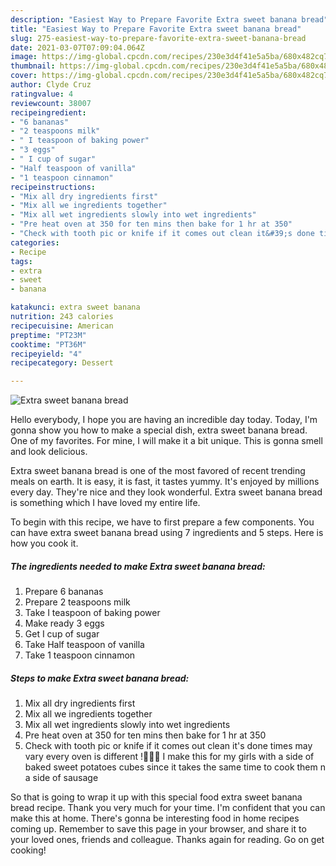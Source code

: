 ```yaml
---
description: "Easiest Way to Prepare Favorite Extra sweet banana bread"
title: "Easiest Way to Prepare Favorite Extra sweet banana bread"
slug: 275-easiest-way-to-prepare-favorite-extra-sweet-banana-bread
date: 2021-03-07T07:09:04.064Z
image: https://img-global.cpcdn.com/recipes/230e3d4f41e5a5ba/680x482cq70/extra-sweet-banana-bread-recipe-main-photo.jpg
thumbnail: https://img-global.cpcdn.com/recipes/230e3d4f41e5a5ba/680x482cq70/extra-sweet-banana-bread-recipe-main-photo.jpg
cover: https://img-global.cpcdn.com/recipes/230e3d4f41e5a5ba/680x482cq70/extra-sweet-banana-bread-recipe-main-photo.jpg
author: Clyde Cruz
ratingvalue: 4
reviewcount: 38007
recipeingredient:
- "6 bananas"
- "2 teaspoons milk"
- " I teaspoon of baking power"
- "3 eggs"
- " I cup of sugar"
- "Half teaspoon of vanilla"
- "1 teaspoon cinnamon"
recipeinstructions:
- "Mix all dry ingredients first"
- "Mix all we ingredients together"
- "Mix all wet ingredients slowly into wet ingredients"
- "Pre heat oven at 350 for ten mins then bake for 1 hr at 350"
- "Check with tooth pic or knife if it comes out clean it&#39;s done times may vary every oven is different !🍞🍞🍞 I make this for my girls with a side of baked sweet potatoes cubes since it takes the same time to cook them n a side of sausage"
categories:
- Recipe
tags:
- extra
- sweet
- banana

katakunci: extra sweet banana 
nutrition: 243 calories
recipecuisine: American
preptime: "PT23M"
cooktime: "PT36M"
recipeyield: "4"
recipecategory: Dessert

---
```



![Extra sweet banana bread](https://img-global.cpcdn.com/recipes/230e3d4f41e5a5ba/680x482cq70/extra-sweet-banana-bread-recipe-main-photo.jpg)

Hello everybody, I hope you are having an incredible day today. Today, I'm gonna show you how to make a special dish, extra sweet banana bread. One of my favorites. For mine, I will make it a bit unique. This is gonna smell and look delicious.



Extra sweet banana bread is one of the most favored of recent trending meals on earth. It is easy, it is fast, it tastes yummy. It's enjoyed by millions every day. They're nice and they look wonderful. Extra sweet banana bread is something which I have loved my entire life.


To begin with this recipe, we have to first prepare a few components. You can have extra sweet banana bread using 7 ingredients and 5 steps. Here is how you cook it.

<!--inarticleads1-->

##### The ingredients needed to make Extra sweet banana bread:

1. Prepare 6 bananas
1. Prepare 2 teaspoons milk
1. Take  I teaspoon of baking power
1. Make ready 3 eggs
1. Get  I cup of sugar
1. Take Half teaspoon of vanilla
1. Take 1 teaspoon cinnamon




<!--inarticleads2-->

##### Steps to make Extra sweet banana bread:

1. Mix all dry ingredients first
1. Mix all we ingredients together
1. Mix all wet ingredients slowly into wet ingredients
1. Pre heat oven at 350 for ten mins then bake for 1 hr at 350
1. Check with tooth pic or knife if it comes out clean it&#39;s done times may vary every oven is different !🍞🍞🍞 I make this for my girls with a side of baked sweet potatoes cubes since it takes the same time to cook them n a side of sausage




So that is going to wrap it up with this special food extra sweet banana bread recipe. Thank you very much for your time. I'm confident that you can make this at home. There's gonna be interesting food in home recipes coming up. Remember to save this page in your browser, and share it to your loved ones, friends and colleague. Thanks again for reading. Go on get cooking!
